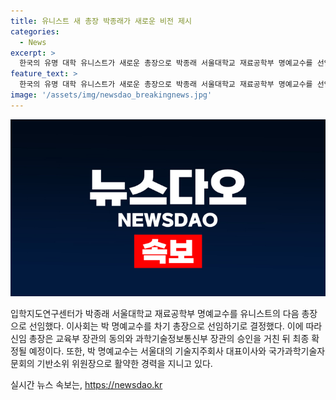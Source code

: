 ```yaml
---
title: 유니스트 새 총장 박종래가 새로운 비전 제시
categories:
  - News
excerpt: >
  한국의 유명 대학 유니스트가 새로운 총장으로 박종래 서울대학교 재료공학부 명예교수를 선임했다. 신임 총장은 교육부와 과학기술정보통신부의 최종 확정을 거친다. 박 명예교수는 서울대 기술지주회사 대표이사와 국가과학기술자문회의 기반소위 위원장으로 활약한 경력을 가지고 있다.
feature_text: >
  한국의 유명 대학 유니스트가 새로운 총장으로 박종래 서울대학교 재료공학부 명예교수를 선임했다. 신임 총장은 교육부와 과학기술정보통신부의 최종 확정을 거친다. 박 명예교수는 서울대 기술지주회사 대표이사와 국가과학기술자문회의 기반소위 위원장으로 활약한 경력을 가지고 있다.
image: '/assets/img/newsdao_breakingnews.jpg'
---
```


<p><img src="/assets/img/newsdao_breakingnews.jpg" alt="pcversion 속보" /></p>

<p>입학지도연구센터가 박종래 서울대학교 재료공학부 명예교수를 유니스트의 다음 총장으로 선임했다. 이사회는 박 명예교수를 차기 총장으로 선임하기로 결정했다. 이에 따라 신임 총장은 교육부 장관의 동의와 과학기술정보통신부 장관의 승인을 거친 뒤 최종 확정될 예정이다. 또한, 박 명예교수는 서울대의 기술지주회사 대표이사와 국가과학기술자문회의 기반소위 위원장으로 활약한 경력을 지니고 있다.</p>
실시간 뉴스 속보는, <a href="https://newsdao.kr" rel="dofollow">https://newsdao.kr</a>


